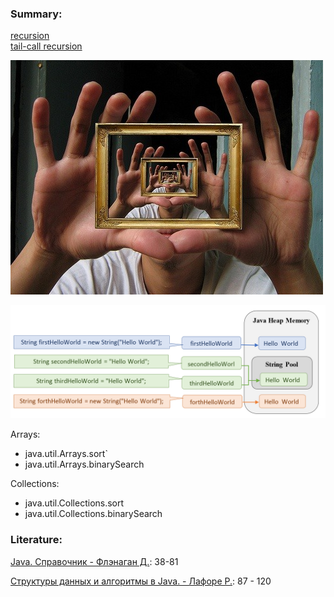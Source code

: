 ### Summary:

[recursion](https://www.google.com/search?q=recursion)\
[tail-call recursion](https://www.quora.com/What-is-the-difference-between-normal-recursion-and-tail-recursion-with-examples)

![recursion](img/recursion.jpeg)

![String](img/string.png)

Arrays:
* java.util.Arrays.sort`
* java.util.Arrays.binarySearch

Collections:
* java.util.Collections.sort
* java.util.Collections.binarySearch

### Literature:

[Java. Справочник - Флэнаган Д.](http://gen.lib.rus.ec/book/index.php?md5=9A8F95A5F9DA2E98D34F3BE66BDB946E): 38-81

[Структуры данных и алгоритмы в Java. - Лафоре Р.](http://gen.lib.rus.ec/book/index.php?md5=A05BAA95E9A2E4754B2126B7F690D4A1): 87 - 120